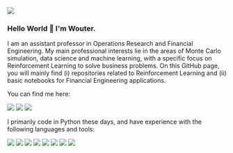 <img src="https://images.unsplash.com/photo-1512470876302-972faa2aa9a4?ixlib=rb-1.2.1&ixid=MnwxMjA3fDB8MHxwaG90by1wYWdlfHx8fGVufDB8fHx8&auto=format&fit=crop&w=870&q=80"/>

### Hello World 👋 I'm Wouter.

I am an assistant professor in Operations Research and Financial Engineering. My main professional interests lie in the areas of Monte Carlo simulation, data science and machine learning, with a specific focus on Reinforcement Learning to solve business problems. On this GitHub page, you will mainly find (i) repositories related to Reinforcement Learning and (ii) basic notebooks for Financial Engineering applications. 

You can find me here:

[<img src="https://img.shields.io/badge/Medium-12100E?style=for-the-badge&logo=medium&logoColor=white" />](https://medium.com/@wvheeswijk)
[<img src="https://img.shields.io/badge/LinkedIn-0077B5?style=for-the-badge&logo=linkedin&logoColor=white"/>](https://www.linkedin.com/in/woutervanheeswijk/)
[<img src="https://img.shields.io/badge/Research_Gate-00CCBB.svg?&style=for-the-badge&logo=ResearchGate&logoColor=white"/>](https://www.researchgate.net/profile/Wouter-Van-Heeswijk)

I primarily code in Python these days, and have experience with the following languages and tools:

<img src="https://img.shields.io/badge/C%2B%2B-00599C?style=for-the-badge&logo=c%2B%2B&logoColor=white"/> <img src="https://img.shields.io/badge/Delphi-B22222?style=for-the-badge&logo=delphi&logoColor=white"/> <img src="https://img.shields.io/badge/Keras-D00000?style=for-the-badge&logo=Keras&logoColor=white"/>
<img src="https://img.shields.io/badge/LaTeX-47A141?style=for-the-badge&logo=LaTeX&logoColor=white"/>
<img src="https://img.shields.io/badge/Numpy-777BB4?style=for-the-badge&logo=numpy&logoColor=white"/>
<img src="https://img.shields.io/badge/Pandas-2C2D72?style=for-the-badge&logo=pandas&logoColor=white"/>
<img src="https://img.shields.io/badge/Python-FFD43B?style=for-the-badge&logo=python&logoColor=blue"/>
<img src="https://img.shields.io/badge/TensorFlow-FF6F00?style=for-the-badge&logo=TensorFlow&logoColor=white"/>


<!--
**woutervanheeswijk/woutervanheeswijk** is a ✨ _special_ ✨ repository because its `README.md` (this file) appears on your GitHub profile.




Here are some ideas to get you started:

- 🔭 I’m currently working on ...
- 🌱 I’m currently learning ...
- 👯 I’m looking to collaborate on ...
- 🤔 I’m looking for help with ...
- 💬 Ask me about ...
- 📫 How to reach me: ...
- 😄 Pronouns: ...
- ⚡ Fun fact: ...
-->
